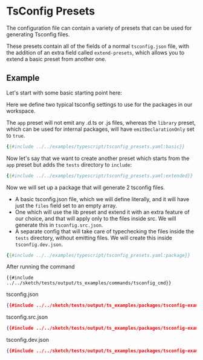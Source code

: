 # TsConfig Presets

The configuration file can contain a variety of presets that can be used for generating Tsconfig files. 

These presets contain all of the fields of a normal `tsconfig.json` file, with the addition of an extra field called `extend-presets`, which allows you to extend a basic preset from another one.

## Example

Let's start with some basic starting point here:

Here we define two typical tsconfig settings to use for the packages in our workspace.

The `app` preset will not emit any .d.ts or .js files, whereas the `library` preset, which can be used for internal packages, will have `emitDeclarationOnly` set to `true`.
```yaml
{{#include ../../examples/typescript/tsconfig_presets.yaml:basic}}
```

Now let's say that we want to create another preset which starts from the `app` preset but adds the `tests` directory to `include`:

```yaml
{{#include ../../examples/typescript/tsconfig_presets.yaml:extended}}
```

Now we will set up a package that will generate 2 tsconfig files.
- A basic tsconfig.json file, which we will define literally, and it will have just the `files` field set to an empty array.
- One which will use the lib preset and extend it with an extra feature of our choice, and that will apply only to the files inside src. We will generate this in `tsconfig.src.json`.
- A separate config that will take care of typechecking the files inside the `tests` directory, without emitting files. We will create this inside `tsconfig.dev.json`.

```yaml
{{#include ../../examples/typescript/tsconfig_presets.yaml:package}}
```

After running the command

`{{#include ../../sketch/tests/output/ts_examples/commands/tsconfig_cmd}}`

tsconfig.json

```json
{{#include ../../sketch/tests/output/ts_examples/packages/tsconfig-example/tsconfig.json}}
```

tsconfig.src.json

```json
{{#include ../../sketch/tests/output/ts_examples/packages/tsconfig-example/tsconfig.src.json}}
```

tsconfig.dev.json

```json
{{#include ../../sketch/tests/output/ts_examples/packages/tsconfig-example/tsconfig.dev.json}}

